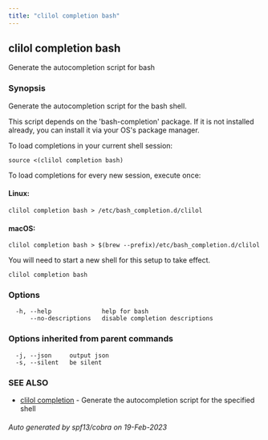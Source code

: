 ```yaml
---
title: "clilol completion bash"
---
```

## clilol completion bash

Generate the autocompletion script for bash

### Synopsis

Generate the autocompletion script for the bash shell.

This script depends on the 'bash-completion' package.
If it is not installed already, you can install it via your OS's package manager.

To load completions in your current shell session:

	source <(clilol completion bash)

To load completions for every new session, execute once:

#### Linux:

	clilol completion bash > /etc/bash_completion.d/clilol

#### macOS:

	clilol completion bash > $(brew --prefix)/etc/bash_completion.d/clilol

You will need to start a new shell for this setup to take effect.


```
clilol completion bash
```

### Options

```
  -h, --help              help for bash
      --no-descriptions   disable completion descriptions
```

### Options inherited from parent commands

```
  -j, --json     output json
  -s, --silent   be silent
```

### SEE ALSO

* [clilol completion](clilol_completion.md)	 - Generate the autocompletion script for the specified shell

###### Auto generated by spf13/cobra on 19-Feb-2023
